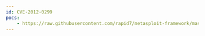 ```yaml
---
id: CVE-2012-0299
pocs:
    - https://raw.githubusercontent.com/rapid7/metasploit-framework/master/modules/exploits/linux/http/symantec_web_gateway_file_upload.rb
---
```

